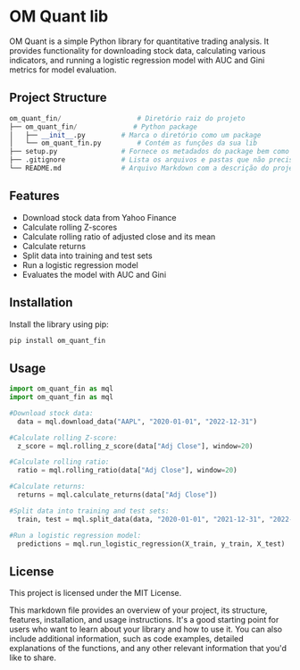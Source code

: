 # OM Quant lib

OM Quant is a simple Python library for quantitative trading analysis. It provides functionality for downloading stock data, calculating various indicators, and running a logistic regression model with AUC and Gini metrics for model evaluation.

## Project Structure

```python
om_quant_fin/                   # Diretório raiz do projeto
├── om_quant_fin/              # Python package
│   ├── __init__.py         # Marca o diretório como um package
│   └── om_quant_fin.py         # Contém as funções da sua lib
├── setup.py                # Fornece os metadados do package bem como suas dependências
├── .gitignore              # Lista os arquivos e pastas que não precisam ser registradas no git
└── README.md               # Arquivo Markdown com a descrição do projeto, exemplos e outras informações
```

## Features

- Download stock data from Yahoo Finance
- Calculate rolling Z-scores
- Calculate rolling ratio of adjusted close and its mean
- Calculate returns
- Split data into training and test sets
- Run a logistic regression model
- Evaluates the model with AUC and Gini

## Installation

Install the library using pip:

```python
pip install om_quant_fin
```

## Usage

```python
import om_quant_fin as mql
import om_quant_fin as mql

#Download stock data:
  data = mql.download_data("AAPL", "2020-01-01", "2022-12-31")

#Calculate rolling Z-score:
  z_score = mql.rolling_z_score(data["Adj Close"], window=20)

#Calculate rolling ratio:
  ratio = mql.rolling_ratio(data["Adj Close"], window=20)

#Calculate returns:
  returns = mql.calculate_returns(data["Adj Close"])

#Split data into training and test sets:
  train, test = mql.split_data(data, "2020-01-01", "2021-12-31", "2022-01-01", "2022-12-31")

#Run a logistic regression model:
  predictions = mql.run_logistic_regression(X_train, y_train, X_test)

```
## License

This project is licensed under the MIT License.

This markdown file provides an overview of your project, its structure, features, installation, and usage instructions. It's a good starting point for users who want to learn about your library and how to use it. You can also include additional information, such as code examples, detailed explanations of the functions, and any other relevant information that you'd like to share.

